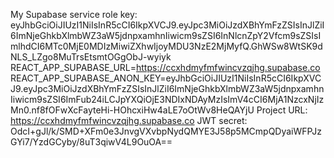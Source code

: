 My Supabase service role key: eyJhbGciOiJIUzI1NiIsInR5cCI6IkpXVCJ9.eyJpc3MiOiJzdXBhYmFzZSIsInJlZiI6ImNjeGhkbXlmbWZ3aW5jdnpxamhnIiwicm9sZSI6InNlcnZpY2Vfcm9sZSIsImlhdCI6MTc0MjE0MDIzMiwiZXhwIjoyMDU3NzE2MjMyfQ.GhWSw8WtSK9dNLS_LZgo8MuTrsEtsmtOGgObJ-wyiyk
REACT_APP_SUPABASE_URL=https://ccxhdmyfmfwincvzqjhg.supabase.co
REACT_APP_SUPABASE_ANON_KEY=eyJhbGciOiJIUzI1NiIsInR5cCI6IkpXVCJ9.eyJpc3MiOiJzdXBhYmFzZSIsInJlZiI6ImNjeGhkbXlmbWZ3aW5jdnpxamhnIiwicm9sZSI6ImFub24iLCJpYXQiOjE3NDIxNDAyMzIsImV4cCI6MjA1NzcxNjIzMn0.nf8fOFwXcFayteHi-HOhcxiHw4aLE7oOtWv8HeQAYjU
Project URL: https://ccxhdmyfmfwincvzqjhg.supabase.co
JWT secret: OdcI+gJl/k/SMD+XFm0e3JnvgVXvbpNydQMYE3J58p5MCmpQDyaiWFPJzGYi7/YzdGCyby/8uT3qiwV4L9OuOA==